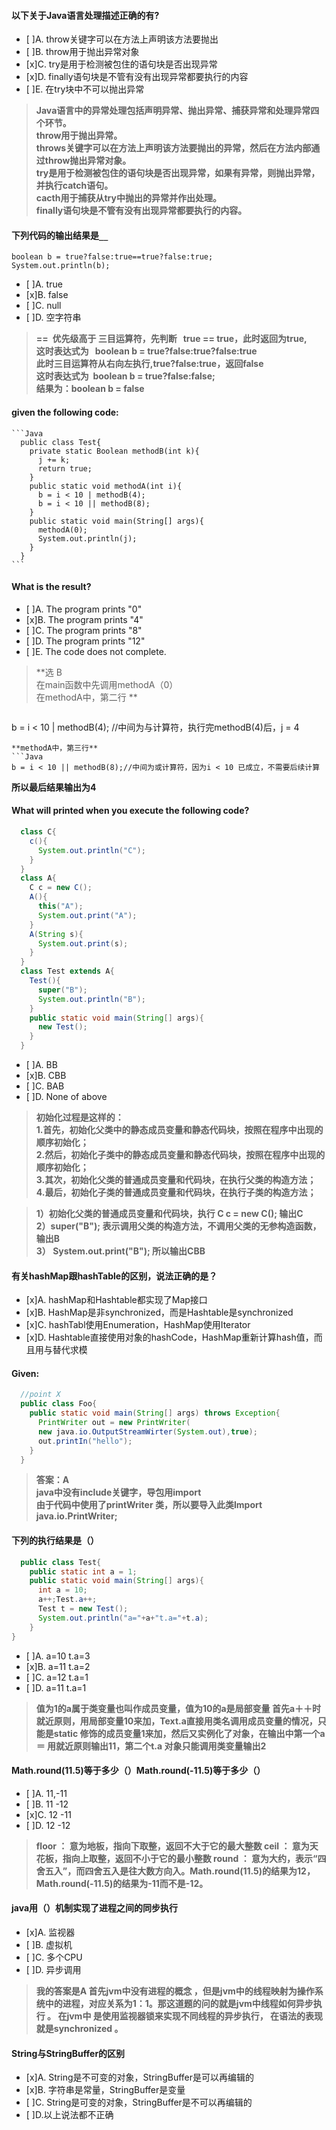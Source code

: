  #### 以下关于Java语言处理描述正确的有?  
  * [ ]A. throw关键字可以在方法上声明该方法要抛出
  * [ ]B. throw用于抛出异常对象  
  * [x]C. try是用于检测被包住的语句块是否出现异常  
  * [x]D. finally语句块是不管有没有出现异常都要执行的内容
  * [ ]E. 在try块中不可以抛出异常  
> **Java语言中的异常处理包括声明异常、抛出异常、捕获异常和处理异常四个环节。  
throw用于抛出异常。  
throws关键字可以在方法上声明该方法要抛出的异常，然后在方法内部通过throw抛出异常对象。  
try是用于检测被包住的语句块是否出现异常，如果有异常，则抛出异常，并执行catch语句。  
cacth用于捕获从try中抛出的异常并作出处理。  
finally语句块是不管有没有出现异常都要执行的内容。**

#### 下列代码的输出结果是`__`  
```
boolean b = true?false:true==true?false:true;
System.out.println(b);
 ```
* [ ]A. true
* [x]B. false
* [ ]C. null
* [ ]D. 空字符串  
> **==  优先级高于 三目运算符，先判断   true == true，此时返回为true,  
这时表达式为   boolean b = true?false:true?false:true  
此时三目运算符从右向左执行,true?false:true，返回false  
这时表达式为  boolean b = true?false:false;  
结果为：boolean b = false**

#### given the following code:
    ```Java
      public class Test{
        private static Boolean methodB(int k){
          j += k;
          return true;
        }
        public static void methodA(int i){
          b = i < 10 | methodB(4);
          b = i < 10 || methodB(8);
        }
        public static void main(String[] args){
          methodA(0);
          System.out.println(j);
        }
      }
    ```
  #### What is the result?
  * [ ]A. The program prints "0"
  * [x]B. The program prints "4"
  * [ ]C. The program prints "8"
  * [ ]D. The program prints "12"
  * [ ]E. The code does not complete.
  >**选 B  
  在main函数中先调用methodA（0）  
  在methodA中，第二行 **

  >```Java
  b = i < 10 | methodB(4); //中间为与计算符，执行完methodB(4)后，j = 4
  ```
  **methodA中，第三行**
  ```Java
  b = i < 10 || methodB(8);//中间为或计算符，因为i < 10 已成立，不需要后续计算  
  ```
  **所以最后结果输出为4**

#### What will printed when you execute the following code?  
```Java
  class C{
    c(){
      System.out.println("C");
    }
  }
  class A{
    C c = new C();
    A(){
      this("A");
      System.out.print("A");
    }
    A(String s){
      System.out.print(s);
    }
  }
  class Test extends A{
    Test(){
      super("B");
      System.out.println("B");
    }
    public static void main(String[] args){
      new Test();
    }
  }  
```  
* [ ]A. BB
* [x]B. CBB
* [ ]C. BAB
* [ ]D. None of above

>**初始化过程是这样的：   
1.首先，初始化父类中的静态成员变量和静态代码块，按照在程序中出现的顺序初始化；  
2.然后，初始化子类中的静态成员变量和静态代码块，按照在程序中出现的顺序初始化；  
3.其次，初始化父类的普通成员变量和代码块，在执行父类的构造方法；  
4.最后，初始化子类的普通成员变量和代码块，在执行子类的构造方法；**

>**1）初始化父类的普通成员变量和代码块，执行 C c = new C(); 输出C   
2）super("B"); 表示调用父类的构造方法，不调用父类的无参构造函数，输出B   
3） System.out.print("B"); 所以输出CBB**

#### 有关hashMap跟hashTable的区别，说法正确的是？
* [x]A. hashMap和Hashtable都实现了Map接口
* [x]B. HashMap是非synchronized，而是Hashtable是synchronized
* [x]C. hashTabl使用Enumeration，HashMap使用Iterator
* [x]D. Hashtable直接使用对象的hashCode，HashMap重新计算hash值，而且用与替代求模  

#### Given:
```Java
  //point X
  public class Foo{
    public static void main(String[] args) throws Exception{
      PrintWriter out = new PrintWriter(
      new java.io.OutputStreamWirter(System.out),true);
      out.printIn("hello");
    }
  }
```
>**答案：A  
java中没有include关键字，导包用import  
由于代码中使用了printWriter 类，所以要导入此类Import java.io.PrintWriter;**

#### 下列的执行结果是（）
```Java
  public class Test{
    public static int a = 1;
    public static void main(String[] args){
      int a = 10;
      a++;Test.a++;
      Test t = new Test();
      System.out.println("a="+a+"t.a="+t.a);
    }
}
```
  * [ ]A. a=10 t.a=3
  * [x]B. a=11 t.a=2
  * [ ]C. a=12 t.a=1
  * [ ]D. a=11 t.a=1  

>**值为1的a属于类变量也叫作成员变量，值为10的a是局部变量 首先a＋＋时就近原则，用局部变量10来加，Text.a直接用类名调用成员变量的情况，只能是static 修饰的成员变量1来加，然后又实例化了对象，在输出中第一个a＝ 用就近原则输出11，第二个t.a 对象只能调用类变量输出2**

#### Math.round(11.5)等于多少（）Math.round(-11.5)等于多少（）
  * [ ]A. 11,-11
  * [ ]B. 11 -12
  * [x]C. 12 -11
  * [ ]D. 12 -12
  >**floor ： 意为地板，指向下取整，返回不大于它的最大整数 ceil ： 意为天花板，指向上取整，返回不小于它的最小整数 round ： 意为大约，表示“四舍五入”，而四舍五入是往大数方向入。Math.round(11.5)的结果为12，Math.round(-11.5)的结果为-11而不是-12。**

#### java用（）机制实现了进程之间的同步执行
  * [x]A. 监视器
  * [ ]B. 虚拟机
  * [ ]C. 多个CPU
  * [ ]D. 异步调用
  >**我的答案是A  首先jvm中没有进程的概念 ，但是jvm中的线程映射为操作系统中的进程，对应关系为1：1。那这道题的问的就是jvm中线程如何异步执行 。  在jvm中 是使用监视器锁来实现不同线程的异步执行，  在语法的表现就是synchronized  。**

#### String与StringBuffer的区别
  * [x]A. String是不可变的对象，StringBuffer是可以再编辑的
  * [x]B. 字符串是常量，StringBuffer是变量
  * [ ]C. String是可变的对象，StringBuffer是不可以再编辑的
  * [ ]D.以上说法都不正确  
